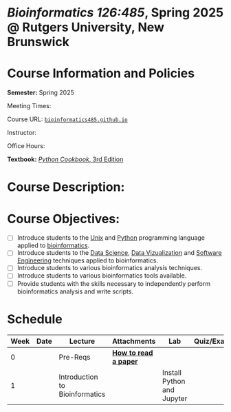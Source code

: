 # *Bioinformatics 126:485*, Spring 2025 @ Rutgers University, New Brunswick

# Course Information and Policies

**Semester:** Spring 2025

Meeting Times:

Course URL: [`bioinformatics485.github.io`](http://bioinformatics485.github.io)

Instructor:

Office Hours:

**Textbook:** [*Python Cookbook*, 3rd Edition](https://www.oreilly.com/library/view/python-cookbook-3rd/9781449357337/)

# Course Description:

# Course Objectives:
- [ ] Introduce students to the [Unix](https://en.wikipedia.org/wiki/Unix) and [Python](https://en.wikipedia.org/wiki/Python_(programming_language)) programming language applied to [bioinformatics](https://en.wikipedia.org/wiki/Bioinformatics).
- [ ] Introduce students to the [Data Science](https://en.wikipedia.org/wiki/Data_science), [Data Vizualization](https://en.wikipedia.org/wiki/Data_and_information_visualization) and [Software Engineering](https://en.wikipedia.org/wiki/Software_engineering) techniques applied to bioinformatics.
- [ ] Introduce students to various bioinformatics analysis techniques.
- [ ] Introduce students to various bioinformatics tools available.
- [ ] Provide students with the skills necessary to independently perform bioinformatics analysis and write scripts.

# Schedule

| Week | Date | Lecture                        | Attachments         | Lab                        | Quiz/Exam |
| ---- | ---- | ------------------------------ | ------------------- | -------------------------- | --------- |
| 0    |      | Pre-Reqs                       | [**How to read a paper**](https://web.stanford.edu/class/ee384m/Handouts/HowtoReadPaper.pdf) |                            |           |
| 1    |      | Introduction to Bioinformatics |                     | Install Python and Jupyter |           |
